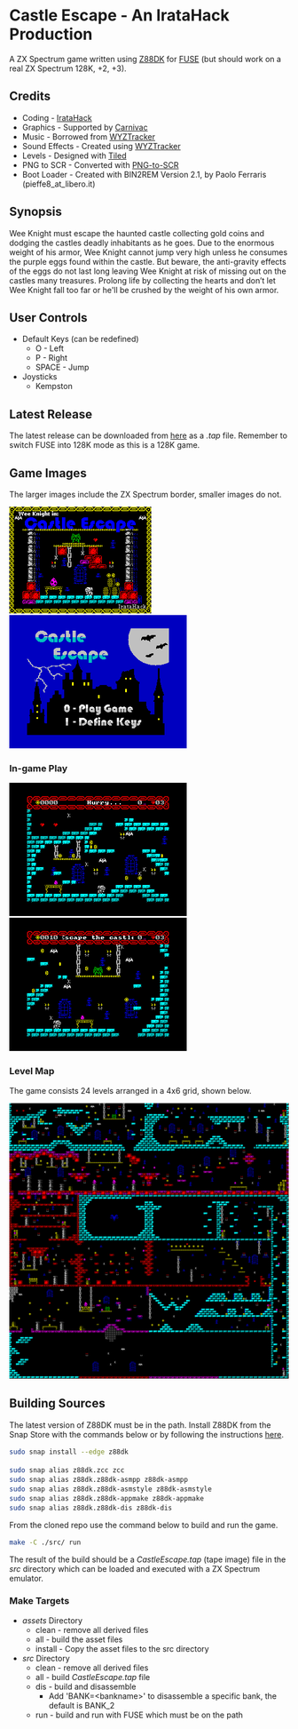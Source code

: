 # Castle Escape - An IrataHack Production

A ZX Spectrum game written using [Z88DK](https://github.com/z88dk/z88dk) for [FUSE](http://fuse-emulator.sourceforge.net) (but should work on a real ZX Spectrum 128K, +2, +3).

## Credits

* Coding - [IrataHack](mailto:iratahack@digitalxfer.com)
* Graphics - Supported by [Carnivac](https://zxart.ee/eng/authors/c/carnivac/)
* Music - Borrowed from [WYZTracker](https://github.com/AugustoRuiz/WYZTracker)
* Sound Effects - Created using [WYZTracker](https://github.com/AugustoRuiz/WYZTracker)
* Levels - Designed with [Tiled](https://www.mapeditor.org/)
* PNG to SCR - Converted with [PNG-to-SCR](https://github.com/MatejJan/PNG-to-SCR)
* Boot Loader - Created with BIN2REM Version 2.1, by Paolo Ferraris (pieffe8_at_libero.it)

## Synopsis

Wee Knight must escape the haunted castle collecting gold coins and dodging the castles deadly inhabitants as he goes. Due to the enormous weight of his armor, Wee Knight cannot jump very high unless he consumes the purple eggs found within the castle. But beware, the anti-gravity effects of the eggs do not last long leaving Wee Knight at risk of missing out on the castles many treasures. Prolong life by collecting the hearts and don’t let Wee Knight fall too far or he'll be crushed by the weight of his own armor.

## User Controls

* Default Keys (can be redefined)
  * O - Left
  * P - Right
  * SPACE - Jump
* Joysticks
  * Kempston

## Latest Release

The latest release can be downloaded from [here](https://github.com/iratahack/CastleEscape/releases/tag/latest) as a *.tap* file. Remember to switch FUSE into 128K mode as this is a 128K game.

## Game Images

The larger images include the ZX Spectrum border, smaller images do not.

![Title](assets/title.png "SCREEN$") ![Main Menu](assets/mainmenu.png "Main Menu")

### In-game Play

![Level 1](assets/level1.png "Level 1") ![Level 2](assets/level2.png "Level 2")

### Level Map

The game consists 24 levels arranged in a 4x6 grid, shown below.

![Level Map](assets/tiled/levels.png "Level Map")

## Building Sources

The latest version of Z88DK must be in the path. Install Z88DK from the Snap Store with the commands
below or by following the instructions [here](https://github.com/z88dk/z88dk/wiki/installation).

```sh
sudo snap install --edge z88dk

sudo snap alias z88dk.zcc zcc
sudo snap alias z88dk.z88dk-asmpp z88dk-asmpp
sudo snap alias z88dk.z88dk-asmstyle z88dk-asmstyle
sudo snap alias z88dk.z88dk-appmake z88dk-appmake
sudo snap alias z88dk.z88dk-dis z88dk-dis
```

From the cloned repo use the command below to build and run the game.

```sh
make -C ./src/ run
```

The result of the build should be a *CastleEscape.tap* (tape image) file in the *src* directory which can be loaded and executed with a ZX Spectrum emulator.

### Make Targets

* *assets* Directory
  * clean - remove all derived files
  * all - build the asset files
  * install - Copy the asset files to the src directory
* *src* Directory
  * clean - remove all derived files
  * all - build *CastleEscape.tap* file
  * dis - build and disassemble
    * Add 'BANK=&lt;bankname&gt;' to disassemble a specific bank, the default is BANK_2
  * run - build and run with FUSE which must be on the path
